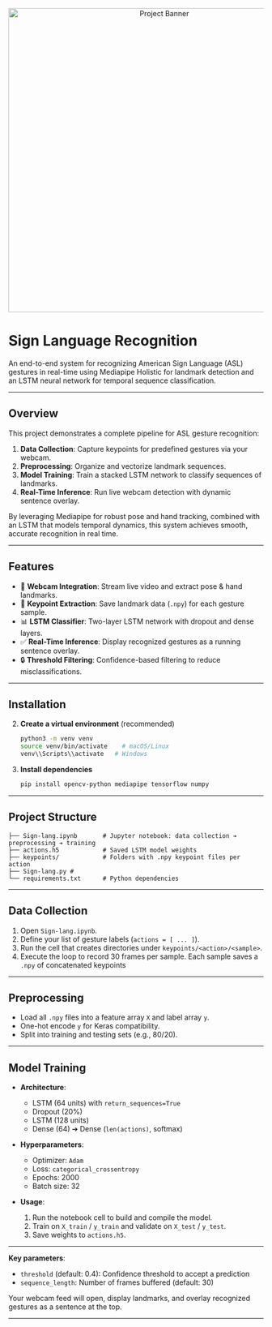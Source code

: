 <p align="center">
  <img src="path/to/working detection.png" alt="Project Banner" width="600" />
</p>

# Sign Language Recognition

An end-to-end system for recognizing American Sign Language (ASL) gestures in real-time using Mediapipe Holistic for landmark detection and an LSTM neural network for temporal sequence classification.

---

## Overview

This project demonstrates a complete pipeline for ASL gesture recognition:

1. **Data Collection**: Capture keypoints for predefined gestures via your webcam.
2. **Preprocessing**: Organize and vectorize landmark sequences.
3. **Model Training**: Train a stacked LSTM network to classify sequences of landmarks.
4. **Real-Time Inference**: Run live webcam detection with dynamic sentence overlay.

By leveraging Mediapipe for robust pose and hand tracking, combined with an LSTM that models temporal dynamics, this system achieves smooth, accurate recognition in real time.

---

## Features

* 🎥 **Webcam Integration**: Stream live video and extract pose & hand landmarks.
* 🔑 **Keypoint Extraction**: Save landmark data (`.npy`) for each gesture sample.
* 📊 **LSTM Classifier**: Two-layer LSTM network with dropout and dense layers.
* ✅ **Real-Time Inference**: Display recognized gestures as a running sentence overlay.
* 🔒 **Threshold Filtering**: Confidence-based filtering to reduce misclassifications.

---


## Installation



2. **Create a virtual environment** (recommended)

   ```bash
   python3 -m venv venv
   source venv/bin/activate    # macOS/Linux
   venv\\Scripts\\activate   # Windows
   ```

3. **Install dependencies**


   ```bash
   pip install opencv-python mediapipe tensorflow numpy
   ```

---

## Project Structure

```plaintext
├── Sign-lang.ipynb       # Jupyter notebook: data collection ➔ preprocessing ➔ training
├── actions.h5            # Saved LSTM model weights
├── keypoints/            # Folders with .npy keypoint files per action
├── Sign-lang.py # 
└── requirements.txt      # Python dependencies
```

---

## Data Collection

1. Open `Sign-lang.ipynb`.
2. Define your list of gesture labels (`actions = [ ... ]`).
3. Run the cell that creates directories under `keypoints/<action>/<sample>`.
4. Execute the loop to record 30 frames per sample. Each sample saves a `.npy` of concatenated keypoints

---

## Preprocessing

* Load all `.npy` files into a feature array `X` and label array `y`.
* One-hot encode `y` for Keras compatibility.
* Split into training and testing sets (e.g., 80/20).

---

## Model Training

* **Architecture**:

  * LSTM (64 units) with `return_sequences=True`
  * Dropout (20%)
  * LSTM (128 units)
  * Dense (64) ➔ Dense (`len(actions)`, softmax)

* **Hyperparameters**:

  * Optimizer: `Adam`
  * Loss: `categorical_crossentropy`
  * Epochs: 2000
  * Batch size: 32

* **Usage**:

  1. Run the notebook cell to build and compile the model.
  2. Train on `X_train` / `y_train` and validate on `X_test` / `y_test`.
  3. Save weights to `actions.h5`.

---

**Key parameters**:

* `threshold` (default: 0.4): Confidence threshold to accept a prediction
* `sequence_length`: Number of frames buffered (default: 30)

Your webcam feed will open, display landmarks, and overlay recognized gestures as a sentence at the top.

---
